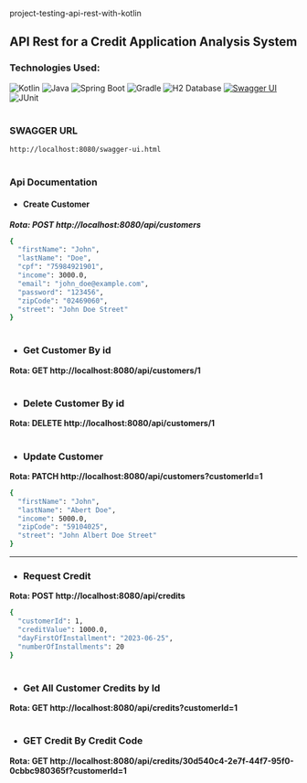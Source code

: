 project-testing-api-rest-with-kotlin
## API Rest for a Credit Application Analysis System

### Technologies Used:
![Kotlin](https://img.shields.io/badge/kotlin-%230095D5.svg?style=plastic&logo=kotlin&logoColor=white)
![Java](https://img.shields.io/badge/Java-%23ED8B00.svg?style=plastic&logo=java&logoColor=white)
![Spring Boot](https://img.shields.io/badge/Spring%20Boot-%236DB33F.svg?style=plastic&logo=spring-boot)
![Gradle](https://img.shields.io/badge/gradle-%2302303A.svg?style=plastic&logo=gradle&logoColor=white)
![H2 Database](https://img.shields.io/badge/H2%20Database-gray?style=plastic&logo=h2&logoColor=white)
[![Swagger UI](https://img.shields.io/badge/Swagger%20UI-%2385EA2D.svg?style=plastic&logo=swagger&logoColor=white)](https://link-para-o-seu-swagger-ui)
![JUnit](https://img.shields.io/badge/JUnit-%23525DCB.svg?style=plastic&logo=junit5&logoColor=white)

#

### SWAGGER URL
```bash
http://localhost:8080/swagger-ui.html
```

#

### Api Documentation

* #### Create Customer

***Rota: POST http://localhost:8080/api/customers***
```bash
{
  "firstName": "John",
  "lastName": "Doe",
  "cpf": "75984921901",
  "income": 3000.0,
  "email": "john_doe@example.com",
  "password": "123456",
  "zipCode": "02469060",
  "street": "John Doe Street"
}
```

#

* ### Get Customer By id

**Rota: GET http://localhost:8080/api/customers/1**

#

* ### Delete Customer By id

**Rota: DELETE http://localhost:8080/api/customers/1**

#

* ### Update Customer

**Rota: PATCH http://localhost:8080/api/customers?customerId=1**
```bash
{
  "firstName": "John",
  "lastName": "Abert Doe",
  "income": 5000.0,
  "zipCode": "59104025",
  "street": "John Albert Doe Street"
}
```

---

* ### Request Credit

**Rota: POST http://localhost:8080/api/credits**
```bash
{
  "customerId": 1,
  "creditValue": 1000.0,
  "dayFirstOfInstallment": "2023-06-25",
  "numberOfInstallments": 20
}
```

#

* ### Get All Customer Credits by Id

**Rota: GET http://localhost:8080/api/credits?customerId=1**

#

* ### GET Credit By Credit Code

**Rota: GET http://localhost:8080/api/credits/30d540c4-2e7f-44f7-95f0-0cbbc980365f?customerId=1**

